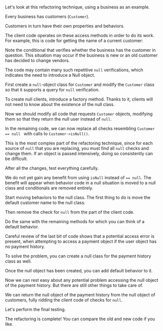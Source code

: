 Let's look at this refactoring technique, using a business as an example.

Every business has customers (<code>Customer</code>).

Customers in turn have their own properties and behaviors.

The client code operates on these access methods in order to do its work. For example, this is code for getting the name of a current customer:

Note the conditional that verifies whether the business has the customer in question. This situation may occur if the business is new or an old customer has decided to change vendors.

The code may contain many such repetitive <code>null</code> verifications, which indicates the need to introduce a Null object.

First create a <code>null</code>-object class for <code>Customer</code> and modify the <code>Customer</code> class so that it supports a query for <code>null</code> verification.

To create null clients, introduce a factory method. Thanks to it, clients will not need to know about the existence of the null class.

Now we should modify all code that requests <code>Customer</code> objects, modifying them so that they return the null user instead of <code>null</code>.

In the remaining code, we can now replace all checks resembling <code>Customer == null </code> with calls to <code>Customer->isNull()</code>.

This is the most complex part of the refactoring technique, since for each source of <code>null</code> that you are replacing, you must find all <code>null</code> checks and change them. If an object is passed intensively, doing so consistently can be difficult.

After all the changes, test everything carefully.

We do not yet gain any benefit from using <code>isNull</code> instead of <code>== null</code>. The benefit will appear when behavior code in a null situation is moved to a null class and conditionals are removed entirely.

Start moving behaviors to the null class. The first thing to do is move the default customer name to the null class.

Then remove the check for <code>null</code> from the part of the client code.

Do the same with the remaining methods for which you can think of a default behavior.

Careful review of the last bit of code shows that a potential access error is present, when attempting to access a payment object if the user object has no payment history.

To solve the problem, you can create a null class for the payment history class as well.

Once the null object has been created, you can add default behavior to it.

Now we can rest easy about any potential problem accessing the null object of the payment history. But there are still other things to take care of.

We can return the null object of the payment history from the null object of customers, fully ridding the client code of checks for <code>null</code>.

Let's perform the final testing.

The refactoring is complete! You can compare the old and new code if you like.